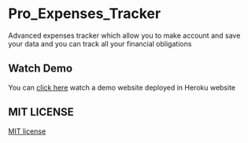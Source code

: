 # Pro_Expenses_Tracker

Advanced expenses tracker which allow you to make account and save your data and you can track all your financial obligations

## Watch Demo

You can [click here](https://pro-expenses-tracker.herokuapp.com/) watch a demo website deployed in Heroku website

## MIT LICENSE

[MIT license](https://github.com/ObadaElSharbatly/Pro_Expenses_Tracker/blob/main/LICENSE)
